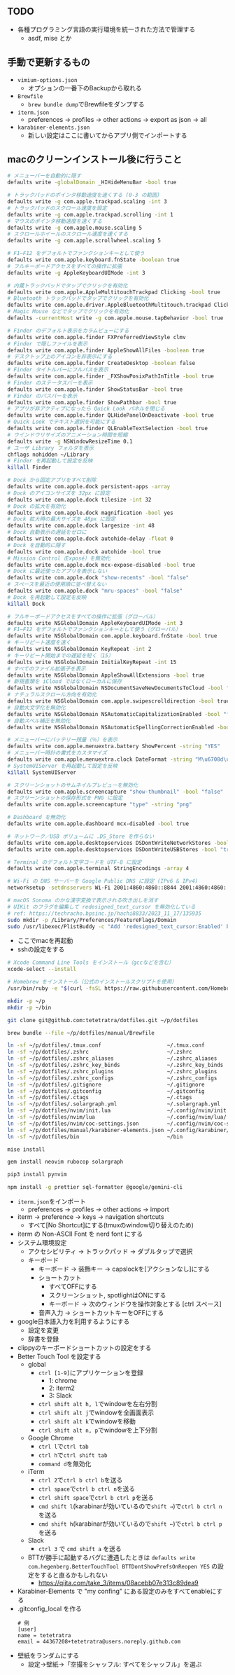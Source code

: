 ## TODO
- 各種プログラミング言語の実行環境を統一された方法で管理する
  - asdf, mise とか

## 手動で更新するもの

- `vimium-options.json`
  - オプションの一番下のBackupから取れる
- `Brewfile`
  - `brew bundle dump`でBrewfileをダンプする
- `iterm.json`
  - preferences -> profiles -> other actions -> export as json -> all
- `karabiner-elements.json`
  - 新しい設定はここに書いてからアプリ側でインポートする

## macのクリーンインストール後に行うこと

```bash
# メニューバーを自動的に隠す
defaults write -globalDomain _HIHideMenuBar -bool true

# トラックパッドのポインタ移動速度を速くする (0-3 の範囲)
defaults write -g com.apple.trackpad.scaling -int 3
# トラックパッドのスクロール速度を設定
defaults write -g com.apple.trackpad.scrolling -int 1
# マウスのポインタ移動速度を速くする
defaults write -g com.apple.mouse.scaling 5
# スクロールホイールのスクロール速度を速くする
defaults write -g com.apple.scrollwheel.scaling 5

# F1–F12 をデフォルトでファンクションキーとして使う
defaults write com.apple.keyboard.fnState -boolean true
# フルキーボードアクセスをすべての操作に拡張
defaults write -g AppleKeyboardUIMode -int 3

# 内蔵トラックパッドでタップでクリックを有効化
defaults write com.apple.AppleMultitouchTrackpad Clicking -bool true
# Bluetooth トラックパッドでタップでクリックを有効化
defaults write com.apple.driver.AppleBluetoothMultitouch.trackpad Clicking -bool true
# Magic Mouse などでタップでクリックを有効化
defaults -currentHost write -g com.apple.mouse.tapBehavior -bool true

# Finder のデフォルト表示をカラムビューにする
defaults write com.apple.finder FXPreferredViewStyle clmv
# Finder で隠しファイルを表示
defaults write com.apple.finder AppleShowAllFiles -boolean true
# デスクトップ上のアイコンを非表示にする
defaults write com.apple.finder CreateDesktop -boolean false
# Finder タイトルバーにフルパスを表示
defaults write com.apple.finder _FXShowPosixPathInTitle -bool true
# Finder のステータスバーを表示
defaults write com.apple.finder ShowStatusBar -bool true
# Finder のパスバーを表示
defaults write com.apple.finder ShowPathbar -bool true
# アプリが非アクティブになったら Quick Look パネルを閉じる
defaults write com.apple.finder QLHidePanelOnDeactivate -bool true
# Quick Look でテキスト選択を可能にする
defaults write com.apple.finder QLEnableTextSelection -bool true
# ウインドウリサイズのアニメーション時間を短縮
defaults write -g NSWindowResizeTime 0.1
# ユーザ Library フォルダを表示
chflags nohidden ~/Library
# Finder を再起動して設定を反映
killall Finder

# Dock から固定アプリをすべて削除
defaults write com.apple.dock persistent-apps -array
# Dock のアイコンサイズを 32px に設定
defaults write com.apple.dock tilesize -int 32
# Dock の拡大を有効化
defaults write com.apple.dock magnification -bool yes
# Dock 拡大時の最大サイズを 48px に設定
defaults write com.apple.dock largesize -int 48
# Dock 自動表示の遅延をゼロに
defaults write com.apple.dock autohide-delay -float 0
# Dock を自動的に隠す
defaults write com.apple.dock autohide -bool true
# Mission Control（Exposé）を無効化
defaults write com.apple.dock mcx-expose-disabled -bool true
# Dock に最近使ったアプリを表示しない
defaults write com.apple.dock "show-recents" -bool "false"
# スペースを最近の使用順に並べ替えない
defaults write com.apple.dock "mru-spaces" -bool "false"
# Dock を再起動して設定を反映
killall Dock

# フルキーボードアクセスをすべての操作に拡張（グローバル）
defaults write NSGlobalDomain AppleKeyboardUIMode -int 3
# F1–F12 をデフォルトでファンクションキーとして使う（グローバル）
defaults write NSGlobalDomain com.apple.keyboard.fnState -bool true
# キーリピート速度を速く
defaults write NSGlobalDomain KeyRepeat -int 2
# キーリピート開始までの遅延を短く（15）
defaults write NSGlobalDomain InitialKeyRepeat -int 15
# すべてのファイル拡張子を表示
defaults write NSGlobalDomain AppleShowAllExtensions -bool true
# 新規書類を iCloud ではなくローカルに保存
defaults write NSGlobalDomain NSDocumentSaveNewDocumentsToCloud -bool false
# ナチュラルスクロール方向を有効化
defaults write NSGlobalDomain com.apple.swipescrolldirection -bool true
# 自動大文字化を無効化
defaults write NSGlobalDomain NSAutomaticCapitalizationEnabled -bool "false"
# 自動スペル補正を無効化
defaults write NSGlobalDomain NSAutomaticSpellingCorrectionEnabled -bool "false"

# メニューバーにバッテリー残量（％）を表示
defaults write com.apple.menuextra.battery ShowPercent -string "YES"
# メニューバー時計の書式をカスタマイズ
defaults write com.apple.menuextra.clock DateFormat -string "M\u6708d\u65e5(EEE)  H:mm:ss"
# SystemUIServer を再起動して設定を反映
killall SystemUIServer

# スクリーンショットのサムネイルプレビューを無効化
defaults write com.apple.screencapture "show-thumbnail" -bool "false"
# スクリーンショットの保存形式を PNG に設定
defaults write com.apple.screencapture "type" -string "png"

# Dashboard を無効化
defaults write com.apple.dashboard mcx-disabled -bool true

# ネットワーク／USB ボリュームに .DS_Store を作らない
defaults write com.apple.desktopservices DSDontWriteNetworkStores -bool "true"
defaults write com.apple.desktopservices DSDontWriteUSBStores -bool "true"

# Terminal のデフォルト文字コードを UTF-8 に設定
defaults write com.apple.terminal StringEncodings -array 4

# Wi-Fi の DNS サーバーを Google Public DNS に設定 (IPv6 & IPv4)
networksetup -setdnsservers Wi-Fi 2001:4860:4860::8844 2001:4860:4860::8888 8.8.4.4 8.8.8.8

# macOS Sonoma のかな漢字変換で表示される吹き出しを消す
# UIKit のフラグを編集して redesigned_text_cursor を無効化している
# ref: https://techracho.bpsinc.jp/hachi8833/2023_11_17/135935
sudo mkdir -p /Library/Preferences/FeatureFlags/Domain
sudo /usr/libexec/PlistBuddy -c "Add 'redesigned_text_cursor:Enabled' bool false" /Library/Preferences/FeatureFlags/Domain/UIKit.plist
```

- ここでmacを再起動
- sshの設定をする

```bash
# Xcode Command Line Tools をインストール（gccなどを含む）
xcode-select --install

# Homebrew をインストール（公式のインストールスクリプトを使用）
/usr/bin/ruby -e "$(curl -fsSL https://raw.githubusercontent.com/Homebrew/install/master/install.sh)"

mkdir -p ~/p
mkdir -p ~/bin

git clone git@github.com:tetetratra/dotfiles.git ~/p/dotfiles

brew bundle --file ~/p/dotfiles/manual/Brewfile

ln -sf ~/p/dotfiles/.tmux.conf                     ~/.tmux.conf
ln -sf ~/p/dotfiles/.zshrc                         ~/.zshrc
ln -sf ~/p/dotfiles/.zshrc_aliases                 ~/.zshrc_aliases
ln -sf ~/p/dotfiles/.zshrc_key_binds               ~/.zshrc_key_binds
ln -sf ~/p/dotfiles/.zshrc_plugins                 ~/.zshrc_plugins
ln -sf ~/p/dotfiles/.zshrc_configs                 ~/.zshrc_configs
ln -sf ~/p/dotfiles/.gitignore                     ~/.gitignore
ln -sf ~/p/dotfiles/.gitconfig                     ~/.gitconfig
ln -sf ~/p/dotfiles/.ctags                         ~/.ctags
ln -sf ~/p/dotfiles/.solargraph.yml                ~/.solargraph.yml
ln -sf ~/p/dotfiles/nvim/init.lua                  ~/.config/nvim/init.lua
ln -sf ~/p/dotfiles/nvim/lua                       ~/.config/nvim/lua/
ln -sf ~/p/dotfiles/nvim/coc-settings.json         ~/.config/nvim/coc-settings.json
ln -sf ~/p/dotfiles/manual/karabiner-elements.json ~/.config/karabiner/assets/complex_modifications/karabiner-elements.json
ln -sf ~/p/dotfiles/bin                            ~/bin

mise install

gem install neovim rubocop solargraph

pip3 install pynvim

npm install -g prettier sql-formatter @google/gemini-cli
```

- `iterm.json`をインポート
  - preferences -> profiles -> other actions -> import
- iterm -> preference -> keys -> navigation shortcuts
  - すべて[No Shortcut]にする(tmuxのwindow切り替えのため)
- iterm の Non-ASCII Font を nerd font にする
- システム環境設定
  - アクセシビリティ -> トラックパッド -> ダブルタップで選択
  - キーボード
    - キーボード -> 装飾キー -> capslockを[アクションなし]にする
    - ショートカット
      - すべてOFFにする
      - スクリーンショット, spotlightはONにする
      - キーボード -> 次のウィンドウを操作対象とする [ctrl スペース]
    - 音声入力 -> ショートカットキーをOFFにする
- google日本語入力を利用するようにする
  - 設定を変更
  - 辞書を登録
- clippyのキーボードショートカットの設定をする
- Better Touch Tool を設定する
  - global
    - `ctrl [1-9]`にアプリケーションを登録
      - 1: chrome
      - 2: iterm2
      - 3: Slack
    - `ctrl shift alt h, l`でwindowを左右分割
    - `ctrl shift alt j`でwindowを全画面表示
    - `ctrl shift alt k`でwindowを移動
    - `ctrl shift alt n, p`でwindowを上下分割
  - Google Chrome
    - `ctrl l`で`ctrl tab`
    - `ctrl h`で`ctrl shift tab`
    - `command d`を無効化
  - iTerm
    - `ctrl 2`で`ctrl b ctrl b`を送る
    - `ctrl space`で`ctrl b ctrl n`を送る
    - `ctrl shift space`で`ctrl b ctrl p`を送る
    - `cmd shift l`(karabinarが効いているので`shift →`)で`ctrl b ctrl n`を送る
    - `cmd shift h`(karabinarが効いているので`shift ←`)で`ctrl b ctrl p`を送る
  - Slack
    - `ctrl 3` で `cmd shift a` を送る
  - BTTが勝手に起動するバグに遭遇したときは `defaults write com.hegenberg.BetterTouchTool BTTDontShowPrefsOnReopen YES` の設定をすると直るかもしれない
    - https://qiita.com/take_3/items/08acebb07e313c89dea9
- Karabiner-Elements で "my confing" にある設定のみをすべてenableにする
- .gitconfig_local を作る
  ```.gitconfig_local
  # 例
  [user]
  name = tetetratra
  email = 44367208+tetetratra@users.noreply.github.com
  ```
- 壁紙をランダムにする
  - 設定->壁紙->「空撮をシャッフル: すべてをシャッフル」を選ぶ

